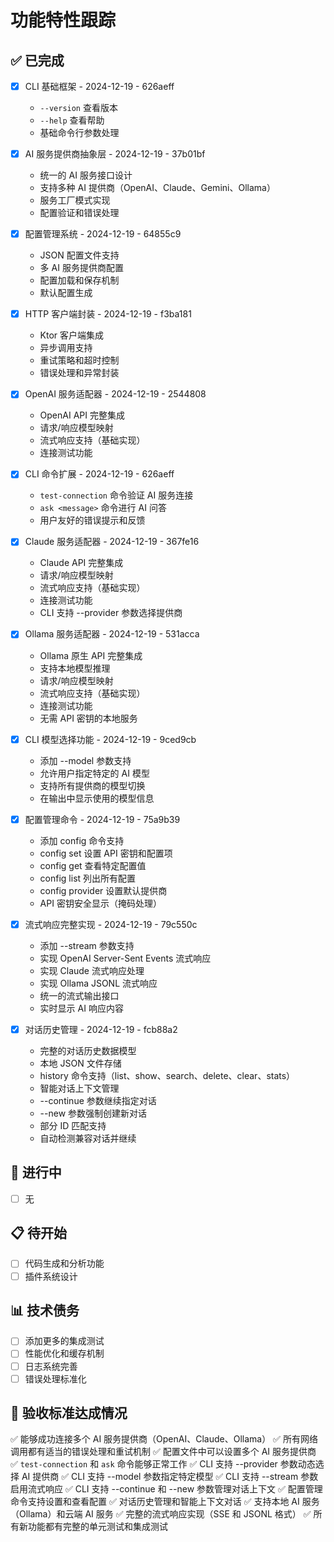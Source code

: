 # 功能特性跟踪

## ✅ 已完成
- [x] CLI 基础框架 - 2024-12-19 - 626aeff
  - `--version` 查看版本
  - `--help` 查看帮助
  - 基础命令行参数处理

- [x] AI 服务提供商抽象层 - 2024-12-19 - 37b01bf
  - 统一的 AI 服务接口设计
  - 支持多种 AI 提供商（OpenAI、Claude、Gemini、Ollama）
  - 服务工厂模式实现
  - 配置验证和错误处理

- [x] 配置管理系统 - 2024-12-19 - 64855c9
  - JSON 配置文件支持
  - 多 AI 服务提供商配置
  - 配置加载和保存机制
  - 默认配置生成

- [x] HTTP 客户端封装 - 2024-12-19 - f3ba181
  - Ktor 客户端集成
  - 异步调用支持
  - 重试策略和超时控制
  - 错误处理和异常封装

- [x] OpenAI 服务适配器 - 2024-12-19 - 2544808
  - OpenAI API 完整集成
  - 请求/响应模型映射
  - 流式响应支持（基础实现）
  - 连接测试功能

- [x] CLI 命令扩展 - 2024-12-19 - 626aeff
  - `test-connection` 命令验证 AI 服务连接
  - `ask <message>` 命令进行 AI 问答
  - 用户友好的错误提示和反馈

- [x] Claude 服务适配器 - 2024-12-19 - 367fe16
  - Claude API 完整集成
  - 请求/响应模型映射
  - 流式响应支持（基础实现）
  - 连接测试功能
  - CLI 支持 --provider 参数选择提供商

- [x] Ollama 服务适配器 - 2024-12-19 - 531acca
  - Ollama 原生 API 完整集成
  - 支持本地模型推理
  - 请求/响应模型映射
  - 流式响应支持（基础实现）
  - 连接测试功能
  - 无需 API 密钥的本地服务

- [x] CLI 模型选择功能 - 2024-12-19 - 9ced9cb
  - 添加 --model 参数支持
  - 允许用户指定特定的 AI 模型
  - 支持所有提供商的模型切换
  - 在输出中显示使用的模型信息

- [x] 配置管理命令 - 2024-12-19 - 75a9b39
  - 添加 config 命令支持
  - config set 设置 API 密钥和配置项
  - config get 查看特定配置值
  - config list 列出所有配置
  - config provider 设置默认提供商
  - API 密钥安全显示（掩码处理）

- [x] 流式响应完整实现 - 2024-12-19 - 79c550c
  - 添加 --stream 参数支持
  - 实现 OpenAI Server-Sent Events 流式响应
  - 实现 Claude 流式响应处理
  - 实现 Ollama JSONL 流式响应
  - 统一的流式输出接口
  - 实时显示 AI 响应内容

- [x] 对话历史管理 - 2024-12-19 - fcb88a2
  - 完整的对话历史数据模型
  - 本地 JSON 文件存储
  - history 命令支持（list、show、search、delete、clear、stats）
  - 智能对话上下文管理
  - --continue 参数继续指定对话
  - --new 参数强制创建新对话
  - 部分 ID 匹配支持
  - 自动检测兼容对话并继续

## 🚧 进行中
- [ ] 无

## 📋 待开始
- [ ] 代码生成和分析功能
- [ ] 插件系统设计

## 📊 技术债务
- [ ] 添加更多的集成测试
- [ ] 性能优化和缓存机制
- [ ] 日志系统完善
- [ ] 错误处理标准化

## 🎯 验收标准达成情况
✅ 能够成功连接多个 AI 服务提供商（OpenAI、Claude、Ollama）
✅ 所有网络调用都有适当的错误处理和重试机制
✅ 配置文件中可以设置多个 AI 服务提供商
✅ `test-connection` 和 `ask` 命令能够正常工作
✅ CLI 支持 --provider 参数动态选择 AI 提供商
✅ CLI 支持 --model 参数指定特定模型
✅ CLI 支持 --stream 参数启用流式响应
✅ CLI 支持 --continue 和 --new 参数管理对话上下文
✅ 配置管理命令支持设置和查看配置
✅ 对话历史管理和智能上下文对话
✅ 支持本地 AI 服务（Ollama）和云端 AI 服务
✅ 完整的流式响应实现（SSE 和 JSONL 格式）
✅ 所有新功能都有完整的单元测试和集成测试